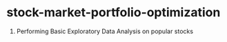 # stock-market-portfolio-optimization
1. Performing Basic Exploratory Data Analysis on popular stocks
